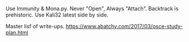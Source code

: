 
Use Immunity & Mona.py.
Never "Open", Always "Attach".
Backtrack is prehistoric. Use Kali32 latest side by side.

Master lisf of write-ups. https://www.abatchy.com/2017/03/osce-study-plan.html
